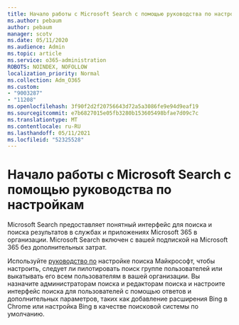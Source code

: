 ```yaml
---
title: Начало работы с Microsoft Search с помощью руководства по настройкам
ms.author: pebaum
author: pebaum
manager: scotv
ms.date: 05/11/2020
ms.audience: Admin
ms.topic: article
ms.service: o365-administration
ROBOTS: NOINDEX, NOFOLLOW
localization_priority: Normal
ms.collection: Adm_O365
ms.custom:
- "9003287"
- "11208"
ms.openlocfilehash: 3f90f2d2f20756643d72a5a3086fe9e94d9eaf19
ms.sourcegitcommit: e7b6827015e05fb3280b153605498bfae7d09c7c
ms.translationtype: MT
ms.contentlocale: ru-RU
ms.lasthandoff: 05/11/2021
ms.locfileid: "52325528"
---
```

# <a name="get-started-with-microsoft-search-using-the-set-up-guide"></a>Начало работы с Microsoft Search с помощью руководства по настройкам

Microsoft Search предоставляет понятный интерфейс для поиска и поиска результатов в службах и приложениях Microsoft 365 в организации. Microsoft Search включен с вашей подпиской на Microsoft 365 без дополнительных затрат. 

Используйте [руководство по](https://go.microsoft.com/fwlink/?linkid=2156919) настройке поиска Майкрософт, чтобы настроить, следует ли пилотировать поиск группе пользователей или выкатывать его всем пользователям в вашей организации. Вы назначите администраторам поиска и редакторам поиска и настроите интерфейс поиска для пользователей с помощью ответов и дополнительных параметров, таких как добавление расширения Bing в Chrome или настройка Bing в качестве поисковой системы по умолчанию.
